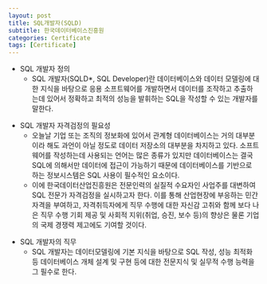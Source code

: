 ```yaml
---
layout: post
title: SQL개발자(SQLD)
subtitle: 한국데이터베이스진흥원
categories: Certificate
tags: [Certificate]
---
```


* SQL 개발자 정의
  * SQL 개발자(SQLD*, SQL Developer)란 데이터베이스와 데이터 모델링에 대한 지식을 바탕으로 응용 소프트웨어를 개발하면서 데이터를 조작하고 추출하는데 있어서 정확하고 최적의 성능을 발휘하는 SQL을 작성할 수 있는 개발자를 말한다.
  <p>
* SQL 개발자 자격검정의 필요성
  * 오늘날 기업 또는 조직의 정보화에 있어서 관계형 데이터베이스는 거의 대부분이라 해도 과언이 아닐 정도로 데이터 저장소의 대부분을 차지하고 있다. 소프트웨어를 작성하는데 사용되는 언어는 많은 종류가 있지만 데이터베이스는 결국 SQL에 의해서만 데이터에 접근이 가능하기 때문에 데이터베이스를 기반으로 하는 정보시스템은 SQL 사용이 필수적인 요소이다.
  * 이에 한국데이터산업진흥원은 전문인력의 실질적 수요자인 사업주를 대변하여 SQL 전문가 자격검정을 실시하고자 한다. 이를 통해 산업현장에 부응하는 민간자격을 부여하고, 자격취득자에게 직무 수행에 대한 자신감 고취와 함께 보다 나은 직무 수행 기회 제공 및 사회적 지위(취업, 승진, 보수 등)의 향상은 물론 기업의 국제 경쟁력 제고에도 기여할 것이다.
  <p>
* SQL 개발자의 직무
  * SQL 개발자는 데이터모델링에 기본 지식을 바탕으로 SQL 작성, 성능 최적화 등 데이터베이스 개체 설계 및 구현 등에 대한 전문지식 및 실무적 수행 능력을 그 필수로 한다.